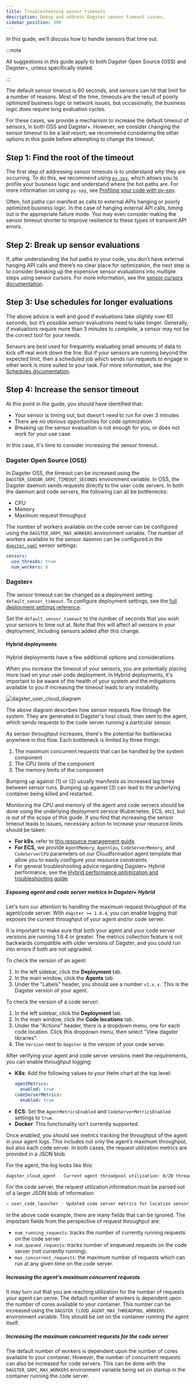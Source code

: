 ```yaml
---
title: Troubleshooting sensor timeouts
description: Debug and address Dagster sensor timeout issues.
sidebar_position: 300
---
```


In this guide, we’ll discuss how to handle sensors that time out.

:::note

All suggestions in this guide apply to both Dagster Open Source (OSS) and Dagster+, unless specifically stated.

:::

The default sensor timeout is 60 seconds, and sensors can hit that limit for a number of reasons. Most of the time, timeouts are the result of poorly optimized business logic or network issues, but occasionally, the business logic does require long evaluation cycles.

For these cases, we provide a mechanism to increase the default timeout of sensors, in both OSS and Dagster+. However, we consider changing the sensor timeout to be a last resort; we recommend considering the other options in this guide before attempting to change the timeout.

## Step 1: Find the root of the timeout

The first step of addressing sensor timeouts is to understand _why_ they are occurring. To do this, we recommend using [`py-spy`](https://pypi.org/project/py-spy/), which allows you to profile your business logic and understand where the hot paths are. For more information on using `py-spy`, see [Profiling your code with py-spy](py-spy-guide).

Often, hot paths can manifest as calls to external APIs hanging or poorly optimized business logic. In the case of hanging external API calls, timing out is the appropriate failure mode. You may even consider making the sensor timeout shorter to improve resilience to these types of transient API errors.

## Step 2: Break up sensor evaluations

If, after understanding the hot paths to your code, you don’t have external hanging API calls and there’s no clear place for optimization, the next step is to consider breaking up the expensive sensor evaluations into multiple steps using sensor cursors. For more information, see the [sensor cursors documentation](/guides/automate/sensors#cursors-and-high-volume-events).

## Step 3: Use schedules for longer evaluations

The above advice is well and good if evaluations take slightly over 60 seconds, but it’s possible sensor evaluations need to take longer. Generally, if evaluations require more than 3 minutes to complete, a sensor may not be the correct tool for your needs.

Sensors are best used for frequently evaluating small amounts of data to kick off real work down the line. But if your sensors are running beyond the expected limit, then a scheduled job which sends run requests to engage in other work is more suited to your task. For more information, see the [Schedules documentation](/guides/automate/schedules).

## Step 4: Increase the sensor timeout

At this point in the guide, you should have identified that:

- Your sensor is timing out, but doesn’t need to run for over 3 minutes
- There are no obvious opportunities for code optimization
- Breaking up the sensor evaluation is not enough for you, or does not work for your use case

In this case, it's time to consider increasing the sensor timeout.

### Dagster Open Source (OSS)

In Dagster OSS, the timeout can be increased using the `DAGSTER_SENSOR_GRPC_TIMEOUT_SECONDS` environment variable. In OSS, the Dagster daemon sends requests directly to the user code servers. In both the daemon and code servers, the following can all be bottlenecks:

- CPU
- Memory
- Maximum request throughput

The number of workers available on the code server can be configured using the `DAGSTER_GRPC_MAX_WORKERS` environment variable. The number of workers available to the sensor daemon can be configured in the [`dagster.yaml`](/deployment/oss/dagster-yaml) sensor settings:

```yaml
sensors:
  use_threads: true
  num_workers: 8
```

### Dagster+

The sensor timeout can be changed as a deployment setting: `default_sensor_timeout`. To configure deployment settings, see the [full deployment settings reference](/deployment/dagster-plus/deploying-code/full-deployments/full-deployment-settings-reference).

Set the `default_sensor_timeout` to the number of seconds that you wish your sensors to time out at. Note that this will affect all sensors in your deployment, including sensors added after this change.

#### Hybrid deployments

Hybrid deployments have a few additional options and considerations.

When you increase the timeout of your sensors, you are potentially placing more load on your user code deployment. In Hybrid deployments, it's important to be aware of the health of your system and the mitigations available to you if increasing the timeout leads to any instability.

![dagster_user_cloud_diagram](/images/deployment/dagster-user-cloud-env.png)

The above diagram describes how sensor requests flow through the system. They are generated in Dagster's host cloud, then sent to the agent, which sends requests to the code server running a particular sensor.

As sensor throughput increases, there's the potential for bottlenecks anywhere in this flow. Each bottleneck is limited by three things:

1. The maximum concurrent requests that can be handled by the system component
2. The CPU limits of the component
3. The memory limits of the component

Bumping up against (1) or (2) usually manifests as increased lag times between sensor runs. Bumping up against (3) can lead to the underlying container being killed and restarted.

Monitoring the CPU and memory of the agent and code servers should be done using the underlying deployment service (Kubernetes, ECS, etc), but is out of the scope of this guide. If you find that increasing the sensor timeout leads to issues, necessary action to increase your resource limits should be taken:

- **For k8s**, refer to [this resource management guide](https://kubernetes.io/docs/concepts/configuration/manage-resources-containers/).
- **For ECS,** we provide `AgentMemory`, `AgentCpu`, `CodeServerMemory`, and `CodeServerCPU` parameters on our Cloudformation agent template that allow you to easily configure your resource constraints.
- For general troubleshooting advice regarding Dagster+ Hybrid performance, see the [Hybrid performance optimization and troubleshooting guide](/deployment/troubleshooting/hybrid-optimizing-troubleshooting).

##### Exposing agent and code server metrics in Dagster+ Hybrid

Let's turn our attention to handling the maximum request throughput of the agent/code server. With `dagster >= 1.6.4`, you can enable logging that exposes the current throughput of your agent and/or code server.

It is important to make sure that both your agent and your code server versions are running 1.6.4 or greater. The metrics collection feature is not backwards compatible with older versions of Dagster, and you could run into errors if both are not upgraded.

To check the version of an agent:

1. In the left sidebar, click the **Deployment** tab.
2. In the main window, click the **Agents** tab.
3. Under the "Labels" header, you should see a number `v1.x.x.` This is the Dagster version of your agent.

To check the version of a code server:

1. In the left sidebar, click the **Deployment** tab.
2. In the main window, click the **Code locations** tab.
3. Under the "Actions" header, there is a dropdown menu, one for each code location. Click this dropdown menu, then select "View dagster libraries".
4. The `Version` next to `dagster` is the version of your code server.

After verifying your agent and code server versions meet the requirements, you can enable throughput logging:

- **K8s**: Add the following values to your Helm chart at the top level:
  ```yaml
  agentMetrics:
    enabled: true
  codeServerMetrics:
    enabled: true
  ```
- **ECS**: Set the `AgentMetricsEnabled` and `CodeServerMetricsEnabled` settings to `true`.
- **Docker**: This functionality isn’t currently supported.

Once enabled, you should see metrics tracking the throughput of the agent in your agent logs. This includes not only the agent’s maximum throughput, but also each code server. In both cases, the request utilization metrics are provided in a JSON blob.

For the agent, the log looks like this:

```bash
dagster_cloud_agent - Current agent threadpool utilization: 0/20 threads
```

For the code server, the request utilization information must be parsed out of a larger JSON blob of information:

```bash
> user_code_launcher - Updated code server metrics for location sensor_test_87 in deployment prod: {'container_utilization': {'num_allocated_cores': 2, 'cpu_usage': 320.930756512, 'cpu_cfs_quota_us': -1.0, 'cpu_cfs_period_us': 100000.0, 'memory_usage': 150790144, 'memory_limit': 9223372036854771712, 'measurement_timestamp': 1708649283.031707, 'previous_cpu_usage': 320.823456119, 'previous_measurement_timestamp': 1708649221.99951}, 'request_utilization': {'max_concurrent_requests': 50, 'num_running_requests': 1, 'num_queued_requests': 0}, 'per_api_metrics': {'Ping': {'current_request_count': 1}}}
```

In the above code example, there are many fields that can be ignored. The important fields from the perspective of request throughput are:

- `num_running_requests`: tracks the number of currently running requests on the code server
- `num_queued_requests`: tracks number of enqueued requests on the code server (not currently running).
- `max_concurrent_requests`: the maximum number of requests which can run at any given time on the code server.

##### Increasing the agent’s maximum concurrent requests

It may turn out that you are reaching utilization for the number of requests your agent can serve. The default number of workers is dependent upon the number of cores available to your container. This number can be increased using the `DAGSTER_CLOUD_AGENT_MAX_THREADPOOL_WORKERS` environment variable. This should be set on the container running the agent itself.

##### Increasing the maximum concurrent requests for the code server

The default number of workers is dependent upon the number of cores available to your container. However, the number of concurrent requests can also be increased for code servers. This can be done with the `DAGSTER_GRPC_MAX_WORKERS` environment variable being set on startup in the container running the code server.
